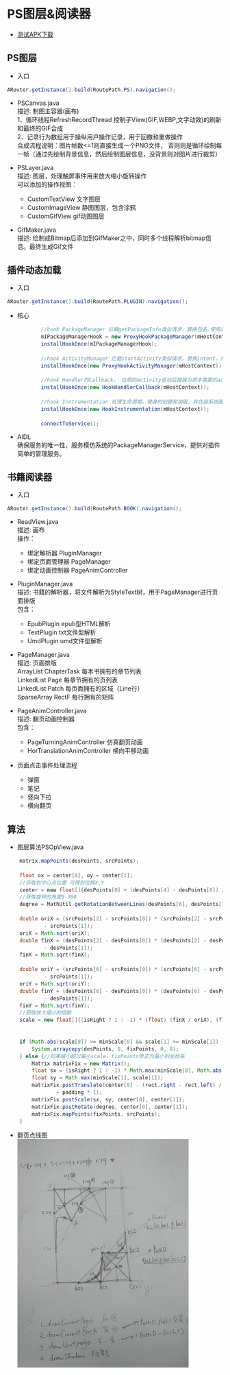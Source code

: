 # PS图层&阅读器
+ [测试APK下载](https://github.com/Seasonallan/PSAndroid/blob/master/apk/season.apk)
## PS图层

+ 入口
```java
ARouter.getInstance().build(RoutePath.PS).navigation();
```
+ PSCanvas.java       
  描述: 制图主容器(画布)       
  1、循环线程RefreshRecordThread 控制子View(GIF,WEBP,文字动效)的刷新和最终的GIF合成       
  2、记录行为数组用于操纵用户操作记录，用于回撤和重做操作       
  合成流程说明：图片帧数<=1则直接生成一个PNG文件， 否则则是循环绘制每一帧（通过先绘制背景信息，然后绘制图层信息，没背景则对图片进行裁剪）       

  
+ PSLayer.java       
  描述: 图层，处理触屏事件用来放大缩小旋转操作     
  可以添加的操作视图：
    + CustomTextView 文字图层
    + CustomImageView 静图图层，包含涂鸦
    + CustomGifView gif动图图层 

+ GifMaker.java       
  描述: 绘制成Bitmap后添加到GifMaker之中，同时多个线程解析bitmap信息。最终生成Gif文件

## 插件动态加载

+ 入口
```java
ARouter.getInstance().build(RoutePath.PLUGIN).navigation();
```
+ 核心     
```java  
           //hook PackageManager 拦截getPackageInfo类似请求，替换包名,使用动态代理
           mIPackageManagerHook = new ProxyHookPackageManager(mHostContext);
           installHookOnce(mIPackageManagerHook);
   
           //hook ActivityManager 拦截startActivity类似请求，替换intent，绕过AndroidManifest检测 使用动态代理
           installHookOnce(new ProxyHookActivityManager(mHostContext));
   
           //hook Handler的Callback， 在假的activity启动后替换为原本需要的activity并启动它 使用静态代理
           installHookOnce(new HookHandlerCallback(mHostContext));
   
           //hook Instrumentation 处理生命周期，替身的创建和销毁，并伪装系统服务 使用静态代理
           installHookOnce(new HookInstrumentation(mHostContext));
   
           connectToService(); 

```
  
+ AIDL       
  确保服务的唯一性，服务模仿系统的PackageManagerService，提供对插件简单的管理服务。

## 书籍阅读器

+ 入口
```java
ARouter.getInstance().build(RoutePath.BOOK).navigation();
```

+ ReadView.java       
  描述: 画布       
  操作：
  + 绑定解析器 PluginManager
  + 绑定页面管理器 PageManager
  + 绑定动画控制器 PageAnimController
    
+ PluginManager.java       
  描述: 书籍的解析器，将文件解析为StyleText树，用于PageManager进行页面排版       
  包含：
  + EpubPlugin epub型HTML解析
  + TextPlugin txt文件型解析
  + UmdPlugin  umd文件型解析 


+ PageManager.java       
  描述: 页面排版     
  ArrayList ChapterTask 每本书拥有的章节列表     
  LinkedList Page  每章节拥有的页列表     
  LinkedList Patch  每页面拥有的区域（Line行）     
  SparseArray RectF  每行拥有的矩阵     
  
  
+ PageAnimController.java       
  描述: 翻页动画控制器       
  包含：
  + PageTurningAnimController 仿真翻页动画
  + HorTranslationAnimController 横向平移动画 
  
  
+ 页面点击事件处理流程
  + 弹窗
  + 笔记
  + 竖向下拉
  + 横向翻页

## 算法

+ 图层算法PSOpView.java       
```java
    matrix.mapPoints(desPoints, srcPoints);

    float ox = center[0], oy = center[1];
    //获取到中心点位置 可得到位移X,Y
    center = new float[]{desPoints[0] + (desPoints[4] - desPoints[0]) / 2, desPoints[1] + (desPoints[5] - desPoints[1]) / 2};
    //获取旋转的角度0-360
    degree = MathUtil.getRotationBetweenLines(desPoints[6], desPoints[7], desPoints[0], desPoints[1]);

    double oriX = (srcPoints[2] - srcPoints[0]) * (srcPoints[2] - srcPoints[0]) + (srcPoints[3] - srcPoints[1]) * (srcPoints[3]
            - srcPoints[1]);
    oriX = Math.sqrt(oriX);
    double finX = (desPoints[2] - desPoints[0]) * (desPoints[2] - desPoints[0]) + (desPoints[3] - desPoints[1]) * (desPoints[3]
            - desPoints[1]);
    finX = Math.sqrt(finX);

    double oriY = (srcPoints[6] - srcPoints[0]) * (srcPoints[6] - srcPoints[0]) + (srcPoints[7] - srcPoints[1]) * (srcPoints[7]
            - srcPoints[1]);
    oriY = Math.sqrt(oriY);
    double finY = (desPoints[6] - desPoints[0]) * (desPoints[6] - desPoints[0]) + (desPoints[7] - desPoints[1]) * (desPoints[7]
            - desPoints[1]);
    finY = Math.sqrt(finY);
    //获取放大缩小的倍数
    scale = new float[]{(isRight ? 1 : -1) * (float) (finX / oriX), (float) (finY / oriY)};


    if (Math.abs(scale[0]) >= minScale[0] && scale[1] >= minScale[1]) {
        System.arraycopy(desPoints, 0, fixPoints, 0, 8);
    } else {//如果缩小超过最小scale，fixPoints修正为最小的坐标系
        Matrix matrixFix = new Matrix();
        float sx = (isRight ? 1 : -1) * Math.max(minScale[0], Math.abs(scale[0]));
        float sy = Math.max(minScale[1], scale[1]);
        matrixFix.postTranslate(center[0] - (rect.right - rect.left) / 2 + padding * 1, center[1] - (rect.bottom - rect.top) / 2
                + padding * 1);
        matrixFix.postScale(sx, sy, center[0], center[1]);
        matrixFix.postRotate(degree, center[0], center[1]);
        matrixFix.mapPoints(fixPoints, srcPoints);
    }
```

+ 翻页点线图       
![](https://github.com/Seasonallan/PSAndroid/blob/master/module_book/algorithm.jpg)



